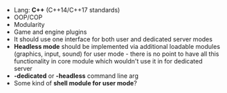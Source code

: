 * Lang: **C++** (C++14/C++17 standards)
* OOP/COP
* Modularity
* Game and engine plugins
* It should use one interface for both user and dedicated server modes
* **Headless mode** should be implemented via additional loadable modules (graphics, input, sound) for user mode - there is no point to have all this functionality in core module which wouldn't use it in for dedicated server
* **-dedicated** or **-headless** command line arg
* Some kind of **shell module for user mode**?